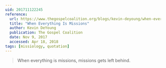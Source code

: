 ```yaml
---
uid: 201711122245
reference:
  url: https://www.thegospelcoalition.org/blogs/kevin-deyoung/when-everything-is-missions/
  title: "When Everything Is Missions"
  author: Kevin DeYoung
  publication: The Gospel Coalition
  date: Nov 9, 2017
  accessed: Apr 18, 2018
tags: [missiology, quotation]
---
```


> When everything is missions, missions gets left behind.
